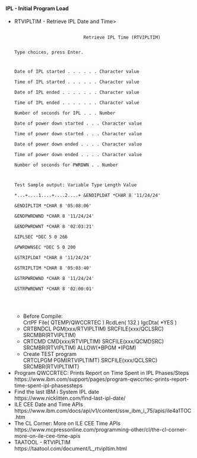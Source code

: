 <h4>IPL - Initial Program Load</h4>
<ul>
  <li>RTVIPLTIM - Retrieve IPL Date and Time><br />
  <pre><code>
                          Retrieve IPL Time (RTVIPLTIM)                       
                                                                              
 Type choices, press Enter.                                                   
                                                                              
 Date of IPL started  . . . . . .                 Character value             
 Time of IPL started  . . . . . .                 Character value             
 Date of IPL ended  . . . . . . .                 Character value             
 Time of IPL ended  . . . . . . .                 Character value             
 Number of seconds for IPL  . . .                 Number                      
 Date of power down started . . .                 Character value             
 Time of power down started . . .                 Character value             
 Date of power down ended . . . .                 Character value             
 Time of power down ended . . . .                 Character value             
 Number of seconds for PWRDWN . .                 Number                      
                                                                              
  
  Test Sample output:
   Variable               Type        Length         Value                     
                                                    *...+....1....+....2....+
 &ENDIPLDAT               *CHAR            8       '11/24/24'                
 &ENDIPLTIM               *CHAR            8       '05:08:06'                
 &ENDPWRDWND              *CHAR            8       '11/24/24'                
 &ENDPWRDWNT              *CHAR            8       '02:03:21'                
 &IPLSEC                  *DEC           5 0        266                      
 &PWRDWNSEC               *DEC           5 0        200                      
 &STRIPLDAT               *CHAR            8       '11/24/24'                
 &STRIPLTIM               *CHAR            8       '05:03:40'                
 &STRPWRDWND              *CHAR            8       '11/24/24'                
 &STRPWRDWNT              *CHAR            8       '02:00:01'                
  </code>
  </pre>
  </li>
  <ul>
    <li>Before Compile:<br />
    CrtPF      File( QTEMP/QWCCRTEC ) 
           RcdLen( 132 )          
           IgcDta( *YES )         </li>
    <li>CRTBNDCL PGM(xxx/RTVIPLTIM) SRCFILE(xxx/QCLSRC) SRCMBR(RTVIPLTIM)</li>
    <li>CRTCMD CMD(xxx/RTVIPLTIM) SRCFILE(xxx/QCMDSRC) SRCMBR(RTVIPLTIM) ALLOW(*BPGM *IPGM)</li>
    <li>Create TEST program <br />CRTCLPGM PGM(RTVIPLTIMT) SRCFILE(xxx/QCLSRC) SRCMBR(RTVIPLTIMT)</li>
  </ul>
  <li>Program QWCCRTEC: Prints Report on Time Spent in IPL Phases/Steps<br />https://www.ibm.com/support/pages/program-qwccrtec-prints-report-time-spent-ipl-phasessteps</li>
  <li>Find the last IBM i System IPL date<br />https://www.nicklitten.com/find-last-ipl-date/</li>
  <li>ILE CEE Date and Time APIs<br />https://www.ibm.com/docs/api/v1/content/ssw_ibm_i_75/apis/ile4a1TOC.htm</li>
  <li>The CL Corner: More on ILE CEE Time APIs<br />https://www.mcpressonline.com/programming-other/cl/the-cl-corner-more-on-ile-cee-time-apis</li>
  <li>TAATOOL - RTVIPLTIM<br />https://taatool.com/document/L_rtvipltim.html</li>
</ul>
